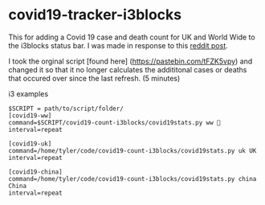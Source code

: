 # covid19-tracker-i3blocks

This for adding a Covid 19 case and death count for UK and World Wide to the i3blocks status bar. I was made in response to this [reddit post](https://www.reddit.com/r/i3wm/comments/fjrqyh/i3blocks_idea_for_corona_virus_web_scraper/).

I took the orginal script [found here] (https://pastebin.com/tFZK5vpy) and changed it so that it no longer calculates the addititonal cases or deaths that occured over since the last refresh. (5 minutes)


i3 examples

```
$SCRIPT = path/to/script/folder/
[covid19-ww]
command=$SCRIPT/covid19-count-i3blocks/covid19stats.py ww 
interval=repeat

[covid19-uk]
command=/home/tyler/code/covid19-count-i3blocks/covid19stats.py uk UK
interval=repeat

[covid19-china]
command=/home/tyler/code/covid19-count-i3blocks/covid19stats.py china China
interval=repeat
```
